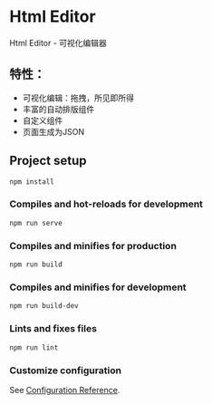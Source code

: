 # Html Editor
Html Editor - 可视化编辑器

## 特性：
* 可视化编辑：拖拽，所见即所得
* 丰富的自动排版组件
* 自定义组件
* 页面生成为JSON

## Project setup
```
npm install
```

### Compiles and hot-reloads for development
```
npm run serve
```

### Compiles and minifies for production
```
npm run build
```

### Compiles and minifies for development
```
npm run build-dev
```

### Lints and fixes files
```
npm run lint
```

### Customize configuration
See [Configuration Reference](https://cli.vuejs.org/config/).

